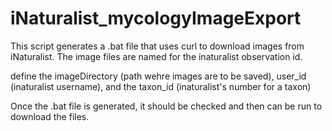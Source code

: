 # iNaturalist_mycologyImageExport
This script generates a .bat file that uses curl to download images from iNaturalist. The image files are named for the inaturalist observation id.

define the imageDirectory (path wehre images are to be saved), user_id (inaturalist username), and the taxon_id (inaturalist's number for a taxon)

Once the .bat file is generated, it should be checked and then can be run to download the files.